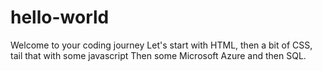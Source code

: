 # hello-world
Welcome to your coding journey
Let's start with HTML, then a bit of CSS, tail that with some javascript
Then some Microsoft Azure and then SQL.
